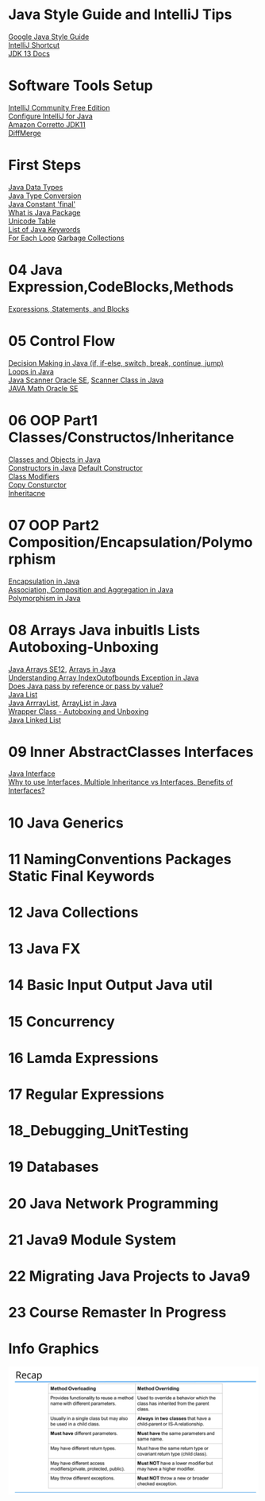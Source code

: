 # Java Style Guide and IntelliJ Tips
[Google Java Style Guide](https://google.github.io/styleguide/javaguide.html)\
[IntelliJ Shortcut](https://www.jetbrains.com/help/idea/mastering-keyboard-shortcuts.html)\
[JDK 13 Docs](https://docs.oracle.com/en/java/javase/13/)

# Software Tools Setup
[IntelliJ Community Free Edition](https://www.jetbrains.com/idea/download/#section=windows)\
[Configure IntelliJ for Java](https://www.udemy.com/course/java-the-complete-java-developer-course/learn/lecture/15400982#announcements)\
[Amazon Corretto JDK11](https://docs.aws.amazon.com/corretto/latest/corretto-11-ug/downloads-list.html)\
[DiffMerge](https://sourcegear.com/diffmerge/downloads.php)

# First Steps
[Java Data Types](https://www.javatpoint.com/java-data-types)\
[Java Type Conversion](https://www.geeksforgeeks.org/type-conversion-java-examples/)\
[Java Constant 'final'](https://www.tutorialspoint.com/what-is-a-constant-and-how-to-define-constants-in-java)\
[What is Java Package](https://docs.oracle.com/javase/tutorial/java/concepts/package.html)\
[Unicode Table](https://unicode-table.com/en/#ipa-extensions)\
[List of Java Keywords](https://en.wikipedia.org/wiki/List_of_Java_keywords)\
[For Each Loop](https://www.geeksforgeeks.org/for-each-loop-in-java/)
[Garbage Collections](https://www.oracle.com/webfolder/technetwork/tutorials/obe/java/gc01/index.html)

# 04 Java Expression,CodeBlocks,Methods
[Expressions, Statements, and Blocks](https://docs.oracle.com/javase/tutorial/java/nutsandbolts/expressions.html)

# 05 Control Flow
[Decision Making in Java (if, if-else, switch, break, continue, jump)](https://www.geeksforgeeks.org/decision-making-javaif-else-switch-break-continue-jump/)\
[Loops in Java](https://www.geeksforgeeks.org/loops-in-java/)\
[Java Scanner Oracle SE](https://docs.oracle.com/javase/10/docs/api/java/util/Scanner.html), [Scanner Class in Java](https://www.geeksforgeeks.org/scanner-class-in-java/)\
[JAVA Math Oracle SE](https://docs.oracle.com/en/java/javase/11/docs/api/java.base/java/lang/Math.html)

# 06 OOP Part1 Classes/Constructos/Inheritance
[Classes and Objects in Java](https://www.geeksforgeeks.org/classes-objects-java/)\
[Constructors in Java](https://www.geeksforgeeks.org/constructors-in-java/)
[Default Constructor](https://www.geeksforgeeks.org/g-fact-50/)\
[Class Modifiers](http://tutorials.jenkov.com/java/access-modifiers.html#default-package-access-modifier)\
[Copy Consturctor](https://www.geeksforgeeks.org/copy-constructor-in-java/)\
[Inheritacne](https://www.geeksforgeeks.org/inheritance-in-java/)

# 07 OOP Part2 Composition/Encapsulation/Polymorphism
[Encapsulation in Java](https://www.geeksforgeeks.org/encapsulation-in-java/)\
[Association, Composition and Aggregation in Java](https://www.geeksforgeeks.org/association-composition-aggregation-java/)\
[Polymorphism in Java](https://www.geeksforgeeks.org/polymorphism-in-java/)

# 08 Arrays Java inbuitls Lists Autoboxing-Unboxing
[Java Arrays SE12](https://docs.oracle.com/en/java/javase/12/docs/api/java.base/java/util/Arrays.html), [Arrays in Java](https://www.geeksforgeeks.org/arrays-in-java/)\
[Understanding Array IndexOutofbounds Exception in Java](https://www.geeksforgeeks.org/understanding-array-indexoutofbounds-exception-in-java/)\
[Does Java pass by reference or pass by value?](https://www.javaworld.com/article/2077424/learn-java-does-java-pass-by-reference-or-pass-by-value.html)\
[Java List](https://docs.oracle.com/javase/8/docs/api/java/util/List.html)\
[Java ArrrayList](https://docs.oracle.com/en/java/javase/11/docs/api/java.base/java/util/ArrayList.html), [ArrayList in Java](https://www.geeksforgeeks.org/arraylist-in-java/)\
[Wrapper Class - Autoboxing and Unboxing](https://www.geeksforgeeks.org/autoboxing-unboxing-java/)\
[Java Linked List](https://www.geeksforgeeks.org/linked-list-in-java/)

# 09 Inner AbstractClasses Interfaces
[Java Interface](https://www.geeksforgeeks.org/interfaces-in-java/)\
[Why to use Interfaces, Multiple Inheritance vs Interfaces, Benefits of Interfaces?](https://stackoverflow.com/questions/8531292/why-to-use-interfaces-multiple-inheritance-vs-interfaces-benefits-of-interface)

# 10 Java Generics

# 11 NamingConventions Packages Static Final Keywords

# 12 Java Collections

# 13 Java FX

# 14 Basic Input Output Java util

# 15 Concurrency

# 16 Lamda Expressions

# 17 Regular Expressions

# 18_Debugging_UnitTesting

# 19 Databases

# 20 Java Network Programming

# 21 Java9 Module System

# 22 Migrating Java Projects to Java9

# 23 Course Remaster In Progress

# Info Graphics
![Overloading_vs_Overriding.png](https://github.com/Blackdog-Programmer/JAVA/blob/master/References/Overloading_vs_Overriding.png)
